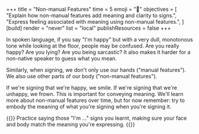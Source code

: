 +++
title = "Non-manual Features"
time = 5
emoji = "👋"
objectives = [
  "Explain how non-manual features add meaning and clarity to signs.",
  "Express feeling associated with meaning using non-manual features.",
]
[build]
  render = "never"
  list = "local"
  publishResources = false
+++

In spoken language, if you say "I'm happy" but with a very dull, monotonous tone while looking at the floor, people may be confused. Are you really happy? Are you lying? Are you being sarcastic? It also makes it harder for a non-native speaker to guess what you mean.

Similarly, when signing, we don't only use our hands ("manual features"). We also use other parts of our body ("non-manual features").

If we're signing that we're happy, we smile. If we're signing that we're unhappy, we frown. This is important for conveying meaning. We'll learn more about non-manual features over time, but for now remember: try to embody the meaning of what you're signing when you're signing it.

{{<note type="exercise">}}
Practice saying those "I'm ..." signs you learnt, making sure your face and body match the meaning you're expressing.
{{</note>}}

